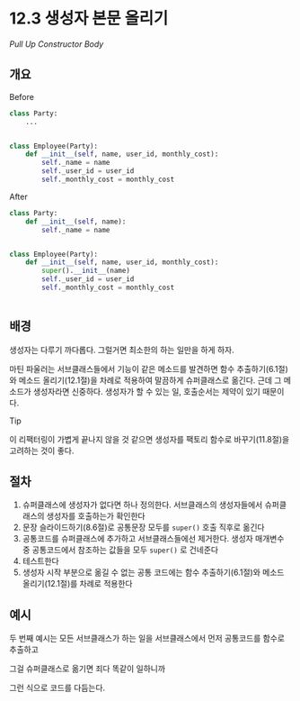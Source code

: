# 12.3 생성자 본문 올리기

_Pull Up Constructor Body_

## 개요

Before

```python
class Party:
    ...


class Employee(Party):
    def __init__(self, name, user_id, monthly_cost):
        self._name = name
        self._user_id = user_id
        self._monthly_cost = monthly_cost
```

After

```python
class Party:
    def __init__(self, name):
        self._name = name


class Employee(Party):
    def __init__(self, name, user_id, monthly_cost):
        super().__init__(name)
        self._user_id = user_id
        self._monthly_cost = monthly_cost
        
```

## 배경

생성자는 다루기 까다롭다. 그럴거면 최소한의 하는 일만을 하게 하자.

마틴 파울러는 서브클래스들에서 기능이 같은 메소드를 발견하면 함수 추출하기(6.1절)와 메소드 올리기(12.1절)을 차례로 적용하여 말끔하게 슈퍼클래스로 옮긴다.
근데 그 메소드가 생성자라면 신중하다. 생성자가 할 수 있는 일, 호출순서는 제약이 있기 때문이다.

> [!TIP]
> 이 리팩터링이 가볍게 끝나지 않을 것 같으면 생성자를 팩토리 함수로 바꾸기(11.8절)을 고려하는 것이 좋다.

## 절차

1. 슈퍼클래스에 생성자가 없다면 하나 정의한다. 서브클래스의 생성자들에서 슈퍼클래스의 생성자를 호출하는가 확인한다
2. 문장 슬라이드하기(8.6절)로 공통문장 모두를 `super()` 호출 직후로 옮긴다
3. 공통코드를 슈퍼클래스에 추가하고 서브클래스들에선 제거한다. 생성자 매개변수 중 공통코드에서 참조하는 값들을 모두 `super()` 로 건네준다
4. 테스트한다
5. 생성자 시작 부분으로 옮길 수 없는 공통 코드에는 함수 추출하기(6.1절)와 메소드 올리기(12.1절)를 차례로 적용한다

## 예시

두 번째 예시는 모든 서브클래스가 하는 일을 서브클래스에서 먼저 공통코드를 함수로 추출하고

그걸 슈퍼클래스로 옮기면 죄다 똑같이 일하니까

그런 식으로 코드를 다듬는다.